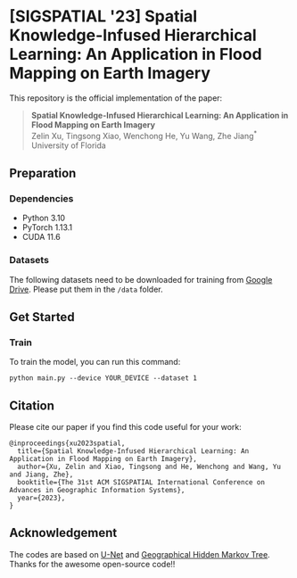 # [SIGSPATIAL '23] Spatial Knowledge-Infused Hierarchical Learning: An Application in Flood Mapping on Earth Imagery 
This repository is the official implementation of the paper: 
> **Spatial Knowledge-Infused Hierarchical Learning: An Application in Flood Mapping on Earth Imagery** <br>
> Zelin Xu, Tingsong Xiao, Wenchong He, Yu Wang, Zhe Jiang<sup>*</sup> <br>
> University of Florida

## Preparation
### Dependencies
- Python 3.10
- PyTorch 1.13.1
- CUDA 11.6
### Datasets
The following datasets need to be downloaded for training from [Google Drive](https://drive.google.com/drive/folders/1jytlsS9yEdcPpOgSIGqOeM1ZlxvhqnBl?usp=sharing). Please put them in the `/data` folder.

## Get Started
### Train
To train the model, you can run this command:
```
python main.py --device YOUR_DEVICE --dataset 1 
```

## Citation
Please cite our paper if you find this code useful for your work:
```
@inproceedings{xu2023spatial,
  title={Spatial Knowledge-Infused Hierarchical Learning: An Application in Flood Mapping on Earth Imagery},
  author={Xu, Zelin and Xiao, Tingsong and He, Wenchong and Wang, Yu and Jiang, Zhe},
  booktitle={The 31st ACM SIGSPATIAL International Conference on Advances in Geographic Information Systems},
  year={2023},
}
```

## Acknowledgement
The codes are based on [U-Net](https://github.com/milesial/Pytorch-UNet) and [Geographical Hidden Markov Tree](https://github.com/spatialdatasciencegroup/HMTFIST). Thanks for the awesome open-source code!!
